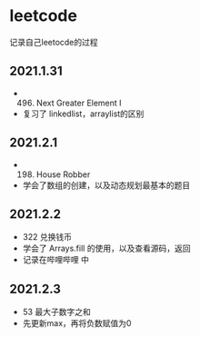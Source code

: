 # leetcode
记录自己leetocde的过程



## 2021.1.31
- 496. Next Greater Element I
- 复习了 linkedlist，arraylist的区别    
## 2021.2.1
- 198. House Robber
- 学会了数组的创建，以及动态规划最基本的题目    
## 2021.2.2 
- 322 兑换钱币
- 学会了 Arrays.fill 的使用，以及查看源码，返回
- 记录在哔哩哔哩 中
## 2021.2.3
- 53 最大子数字之和
- 先更新max，再将负数赋值为0 
